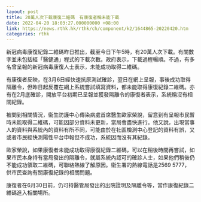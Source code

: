 ```yaml
---
layout: post
title: 20萬人次下載康復二維碼　有康復者稱未能下載
date: 2022-04-20 18:03:27.000000000 +08:00
link: https://news.rthk.hk/rthk/ch/component/k2/1644865-20220420.htm
categories: rthk
---
```


新冠病毒康復紀錄二維碼昨日推出，截至今日下午5時，有20萬人次下載。有關數字並未包括經「醫健通」程式的下載次數。政府表示，下載過程暢順。不過，有多名曾呈報的新冠病毒康復人士表示，未能成功取得二維碼。

有康復者反映，在3月6日經快速抗原測試確診，翌日在網上呈報，事後成功取得隔離令，但昨日起反覆在網上系統嘗試填寫資料，都未能取得康復紀錄二維碼。亦有在2月底確診，開放平台初期已呈報並獲發隔離令的康復者表示，系統稱沒有相關紀錄。

被問到相關情況，衞生防護中心傳染病處首席醫生歐家榮說，留意到有呈報市民暫時未能取得二維碼，可能因部分資料未更新，當局會盡快進行。他又說，出現當事人的資料與系統內的資料有所不同，可能由於在社區檢測中心登記的資料有誤，又或者市民經快測陽性平台申報但不成功，系統因而沒有其紀錄。

歐家榮說，如果康復者未能成功取得康復紀錄二維碼，可以在稍後時間再嘗試，如果市民本身持有當局發出的隔離令，就屬系統內認可的確診人士，如果他們稍後仍不能成功領取二維碼，可聯絡熱線了解原因。衞生署的熱線電話是2569 5777，供市民查詢有關康復紀錄的相關問題。

康復者在6月30日前，仍可持醫管局發出的出院證明及隔離令等，當作康復紀錄二維碼進入相關場所。
